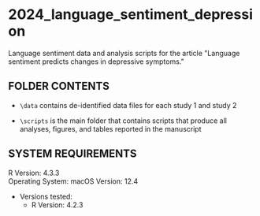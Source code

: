 # 2024_language_sentiment_depression
Language sentiment data and analysis scripts for the article "Language sentiment predicts changes in depressive symptoms."

## FOLDER CONTENTS
* `\data` contains de-identified data files for each study 1 and study 2

* `\scripts` is the main folder that contains scripts that produce all analyses, figures, and tables reported in the manuscript

## SYSTEM REQUIREMENTS
R Version: 4.3.3  
Operating System: macOS  Version: 12.4

* Versions tested: 
  * R Version: 4.2.3


